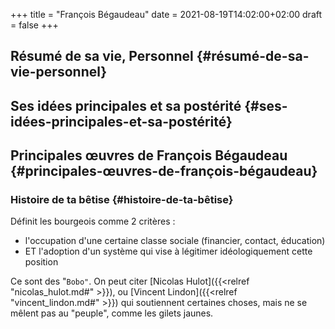 +++
title = "François Bégaudeau"
date = 2021-08-19T14:02:00+02:00
draft = false
+++

## Résumé de sa vie, Personnel {#résumé-de-sa-vie-personnel}


## Ses idées principales et sa postérité {#ses-idées-principales-et-sa-postérité}


## Principales œuvres de François Bégaudeau {#principales-œuvres-de-françois-bégaudeau}


### Histoire de ta bêtise {#histoire-de-ta-bêtise}

Définit les bourgeois comme 2 critères :

-   l'occupation d'une certaine classe sociale (financier, contact, éducation)
-   ET l'adoption d'un système qui vise à légitimer idéologiquement cette position

Ce sont des "`Bobo"`.
On peut citer [Nicolas Hulot]({{<relref "nicolas_hulot.md#" >}}), ou [Vincent Lindon]({{<relref "vincent_lindon.md#" >}}) qui soutiennent certaines choses, mais ne se mêlent pas au "peuple", comme les gilets jaunes.
